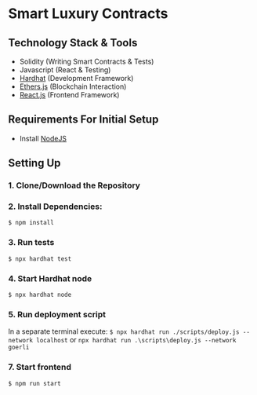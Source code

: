 # Smart Luxury Contracts

## Technology Stack & Tools

- Solidity (Writing Smart Contracts & Tests)
- Javascript (React & Testing)
- [Hardhat](https://hardhat.org/) (Development Framework)
- [Ethers.js](https://docs.ethers.io/v5/) (Blockchain Interaction)
- [React.js](https://reactjs.org/) (Frontend Framework)

## Requirements For Initial Setup

- Install [NodeJS](https://nodejs.org/en/)

## Setting Up

### 1. Clone/Download the Repository

### 2. Install Dependencies:

`$ npm install`

### 3. Run tests

`$ npx hardhat test`

### 4. Start Hardhat node

`$ npx hardhat node`

### 5. Run deployment script

In a separate terminal execute:
`$ npx hardhat run ./scripts/deploy.js --network localhost`
or
`npx hardhat run .\scripts\deploy.js --network goerli`

### 7. Start frontend

`$ npm run start`
